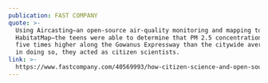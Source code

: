 ```yaml
---
publication: FAST COMPANY
quote: >-
  Using Aircasting–an open-source air-quality monitoring and mapping tool from
  HabitatMap–the teens were able to determine that PM 2.5 concentrations were
  five times higher along the Gowanus Expressway than the citywide average. And
  in doing so, they acted as citizen scientists.
link: >-
  https://www.fastcompany.com/40569993/how-citizen-science-and-open-source-tech-can-create-change
---
```


